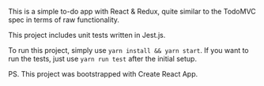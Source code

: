 This is a simple to-do app with React & Redux, quite similar to the TodoMVC spec in terms of raw functionality.

This project includes unit tests written in Jest.js.

To run this project, simply use `yarn install && yarn start`. If you want to run the tests, just use `yarn run test` after the initial setup.

PS. This project was bootstrapped with Create React App.
